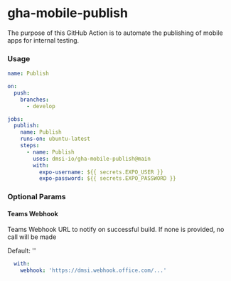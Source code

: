 # gha-mobile-publish

The purpose of this GitHub Action is to automate the publishing of mobile apps for
internal testing.

### Usage

```yaml
name: Publish

on:
  push:
    branches:
      - develop

jobs:
  publish:
    name: Publish
    runs-on: ubuntu-latest
    steps:
      - name: Publish
        uses: dmsi-io/gha-mobile-publish@main
        with:
          expo-username: ${{ secrets.EXPO_USER }}
          expo-password: ${{ secrets.EXPO_PASSWORD }}
```

### Optional Params

#### Teams Webhook

Teams Webhook URL to notify on successful build. If none is provided, no call will be made

Default: ''

```yaml
  with:
    webhook: 'https://dmsi.webhook.office.com/...'
```
